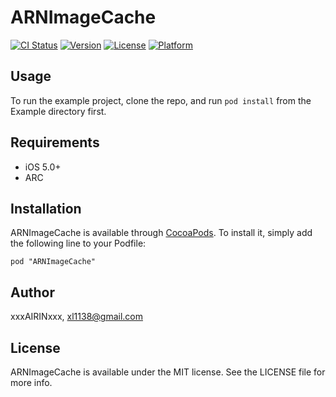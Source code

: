 # ARNImageCache

[![CI Status](http://img.shields.io/travis/xxxAIRINxxx/ARNImageCache.svg?style=flat)](https://travis-ci.org/xxxAIRINxxx/ARNImageCache)
[![Version](https://img.shields.io/cocoapods/v/ARNImageCache.svg?style=flat)](http://cocoadocs.org/docsets/ARNImageCache)
[![License](https://img.shields.io/cocoapods/l/ARNImageCache.svg?style=flat)](http://cocoadocs.org/docsets/ARNImageCache)
[![Platform](https://img.shields.io/cocoapods/p/ARNImageCache.svg?style=flat)](http://cocoadocs.org/docsets/ARNImageCache)

## Usage

To run the example project, clone the repo, and run `pod install` from the Example directory first.

## Requirements

* iOS 5.0+
* ARC

## Installation

ARNImageCache is available through [CocoaPods](http://cocoapods.org). To install
it, simply add the following line to your Podfile:

    pod "ARNImageCache"

## Author

xxxAIRINxxx, xl1138@gmail.com

## License

ARNImageCache is available under the MIT license. See the LICENSE file for more info.

